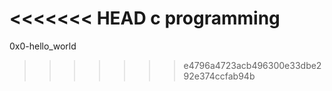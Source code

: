 <<<<<<< HEAD
c programming
=======
0x0-hello_world
>>>>>>> e4796a4723acb496300e33dbe292e374ccfab94b
